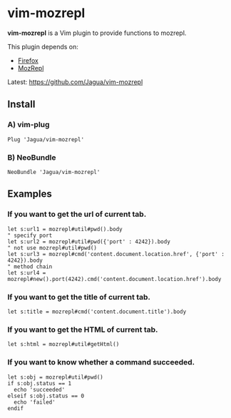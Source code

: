 # vim-mozrepl

**vim-mozrepl** is a Vim plugin to provide functions to mozrepl.

This plugin depends on:

* [Firefox](https://www.mozilla.org/en-US/firefox/)
* [MozRepl](https://addons.mozilla.org/en-US/firefox/addon/mozrepl/)

Latest: https://github.com/Jagua/vim-mozrepl



## Install


### A) vim-plug

```vim
Plug 'Jagua/vim-mozrepl'
```


### B) NeoBundle

```vim
NeoBundle 'Jagua/vim-mozrepl'
```



## Examples


### If you want to get the url of current tab.

```vim
let s:url1 = mozrepl#util#pwd().body
" specify port
let s:url2 = mozrepl#util#pwd({'port' : 4242}).body
" not use mozrepl#util#pwd()
let s:url3 = mozrepl#cmd('content.document.location.href', {'port' : 4242}).body
" method chain
let s:url4 = mozrepl#new().port(4242).cmd('content.document.location.href').body
```


### If you want to get the title of current tab.

```vim
let s:title = mozrepl#cmd('content.document.title').body
```


### If you want to get the HTML of current tab.

```vim
let s:html = mozrepl#util#getHtml()
```


### If you want to know whether a command succeeded.

```vim
let s:obj = mozrepl#util#pwd()
if s:obj.status == 1
  echo 'succeeded'
elseif s:obj.status == 0
  echo 'failed'
endif
```
